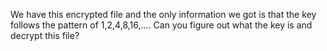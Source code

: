 We have this encrypted file and the only information we got is that the key follows the pattern of 1,2,4,8,16,.... Can you figure out what the key is and decrypt this file?
